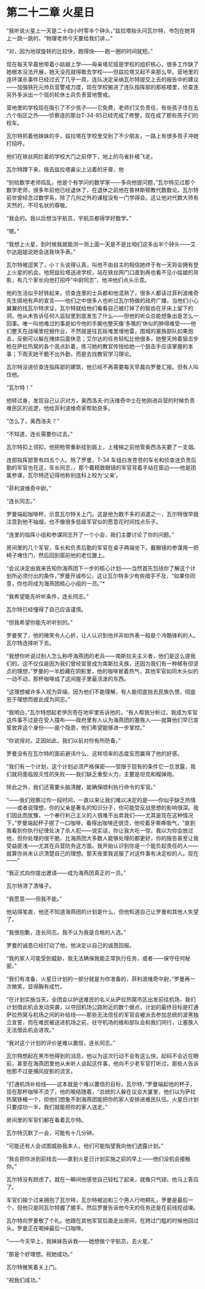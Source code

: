 # 第二十二章 火星日



“我听说火星上一天是二十四小时零半个钟头，”兹拉塔抬头问瓦尔特，书包在她背上一跳一跳的，“物理老师今天要给我们讲，。”

“对，因为地球旋转的比较快，跑得快——跑一圈的时间就短。”

现在每天早晨他带着小姑娘上学——母亲塔尼娅是学校的组织核心，很多工作缺了她根本没法开展，她天没亮就得敢去学校——但兹拉塔又起不来那么早。营地里的连环谋杀事件已经过去了几乎一周，连队决定采纳瓦尔特提交上去的报告中的建议——加强铁托元帅兵营警戒力度，现在学校搬进了连队指挥部的那栋楼里，侦查连另外多派出一个班的轮休士兵负责营地警戒。

营地里的学校现在吸引了不少孩子——它免费，老师们又负责任，有些孩子住在五六个街区之外——侦察连的那台T-34-85已经完成了修整，现在成了那些孩子们的校车。

瓦尔特抓着他妹妹的手，兹拉塔在学校里交到了不少朋友，一路上有很多孩子冲她打招呼。

他们在铁丝网拦着的学校大门之前停下，地上的鸟雀扑棱飞走。

瓦尔特蹲下来，揩去兹拉塔鼻尖上沾着的牙膏，他

“别给数学老师捣乱，他是个有学问的数学家——多向他提问题，”瓦尔特见过那个数学老师，很多年前他已经退休了，在退休之前他在普林斯顿教代数数论。瓦尔特前世曾经念过数学系，除了几何之外的课程没有一门学得会。这让他对代数大师有天然的，不可名状的尊敬。

“我会的。我以后想当宇航员，宇航员都得学好数学。”

“嗯。”

“我想上火星，到时候我就能测一测上面一天是不是比咱们这多出半个钟头——艾尔达姐姐说她会送我块手表。”

瓦尔特被逗笑了，小丫头说得认真，叫他不由自主的相信她终于有一天将会拥有登上火星的机会。他把兹拉塔送进学校，站在铁丝网门口直到再也看不见小姑娘的背影，有几个家长向他打招呼“中尉同志”，他冲他们点头示意。

他的生活似乎好转起来，侦查连里的士兵都和他混熟了，很多人都读过菲利波维奇先生掷地有声的宣言——他们之中很多人也听过瓦尔特做的政府广播，当他们小心翼翼的找瓦尔特求证，瓦尔特就给他们看看自己被打掉了的智齿在牙床上留下的洞，他从未告诉任何人监狱里到底发生了什么——但他的听众总能想象出是怎么一回事。唯一叫他难过的事是如今他的手腕也整天像‘多嘴的’休似的肿得难受——他们整天在战壕里挖掘作业，不然就是往瓦砾堆里埋地雷，围城的塞族部队如果炮击，反倒可以躲在掩体后面休息；艾尔达的任务轻松比他很多，她整天拎着狙击步枪在萨拉热窝的各个高点趴着，练习她的教官传授给她一个狙击手应该掌握的本事；下雨天她干脆不出外勤，而是去找教官学习理论。

瓦尔特没进侦查连指挥部的建筑，他已经不再需要每天早晨向罗曼汇报。但有人叫住他。

“瓦尔特！”

他转过身，发现自己认识对方，奥西洛夫·约沃维奇中士在他刚进兵营的时候负责难民区的巡逻，他给菲利波维奇家帮助良多。

“怎么了，奥西洛夫？”

“不知道，连长需要你过去。”

瓦尔特扣上领扣，他把枪带重新挂到肩上，上楼梯之前他管奥西洛夫要了一支烟。

连部指挥部里有四五个人。除了罗曼，T-34 车组白发苍苍的车长和侦查连负责后勤的军官也在这，车长同志，，那个戴精致眼镜的军官背着手站在窗边——他是团属参谋，瓦尔特还记得他称别连科上校为‘父亲’。

“菲利波维奇中尉。”

“连长同志。”

罗曼端起咖啡杯，示意瓦尔特关上门。这是他为数不多的消遣之一，瓦尔特很早就注意到他不抽烟，也不像很多低级军官似的愿意花时间找点乐子。

“连里的指挥小组和参谋同志开了一个小会，我们主要讨论了你的问题。”

房间里的几个军官，车长和负责后勤的军官在桌子两端坐下，戴眼镜的参谋用一把椅子堵住门，然后回到窗前他的老位置上。

“会议决定由我来告知你海燕团下一步的核心计划——当然首先包括你了解这个计划所必须付出的条件，”罗曼开诚布公，这让瓦尔特多少有些措手不及，“如果你同意，你也将成为海燕团核心小组的一员。”*

“我希望能先听听条件，连长同志。”

瓦尔特已经懂得了自己应该谨慎。

“但我希望你能先听听别的。”

罗曼笑了，他的微笑令人心折，让人认识到他并非如外表一般是个冷酷锋利的人。瓦尔特选择听下去。

“我想你听说过别人怎么称呼海燕团的老兵——南斯拉夫主义者，他们是这么提我们的。这不仅仅是因为我们曾经宣誓成为南斯拉夫族，还因为我们有一种稀有但坚贞的理想，”罗曼的一半脸藏在阴影里，他的咖啡冒着热气，其他军官如同木头似的一动不动，那杯咖啡成了这间屋子里最活泼的东西。

“这理想被许多人视为异端，因为他们不能理解，有人能彻底抛去民族仇恨，彻底忠于理想而彼此成为同志。”

“我明白，”瓦尔特想起老伊厉奇在地牢里告诉他的，“有人帮我分析过，我成为军官这件事不过是在受人摆布——政府里有人认为海燕团的塞族人——就算他们早已宣誓放弃这个身份——是个隐患，他们希望能够进一步掌控。”

“你说得对。正因如此，我们以前对你有所防备。”

罗曼没有在瓦尔特的面前避讳什么，这样坦率的态度反而赢得了他的好感。

“我们有一个计划，这个计划必须严格保密——受限于现有的条件它一旦泄露，我们就将面临毁灭性的失败——我们缺乏重型火力，主要是坦克和榴弹炮。

 除此之外，我们还需要头脑清醒，能确保顺利执行命令的军官。”

“——我们观察过你一段时间，一直以来让我们难以决定的是——你似乎缺乏热情——或者说理想，你的父亲是著名的知识分子，你可能受反战思想的影响很深。我们因此而犹豫，一个奉行利己主义的人很难不出卖我们——尤其是现在这种情况下，”罗曼端起杯子抿了一口咖啡，看得出咖啡还很烫，他咬着牙嘶嘶吸气，“直到我看到你执行纪律处决了杀人犯——说实话，你让我大吃一惊，我以为你会放过他，但你处理的很干脆，比海燕团大多数人能够处理的都更好，你的报告甚至让我受益匪浅——尤其在兵营防务这方面。我开始认识到你是一个能负起责任的人——就算你尚未认识清楚自己的理想。那天夜里我说服了对这件事有决定权的人。现在——”

“我正式向你提出邀请——成为海燕团真正的一员。”

瓦尔特清了清嗓子。

“我愿意——但我不能。”

他站得笔直，他还不知道海燕团的计划是什么，但他知道自己让罗曼和其他人失望了。

“我很抱歉，连长同志。我不认为我是合格的人选。”

罗曼的诚恳已经打动了他，他决定以自己的诚恳回报。

“我的家人可能受到威胁，我无法确保我能正常执行任务，或者——保守任何秘密。”

“我们有准备，火星日计划的一部分就是为你准备的，菲利波维奇中尉，”罗曼再一次微笑，显得胸有成竹。

“在计划实施当天，全团会以护送难民的名义从萨拉热窝市区出发前往机场，我们计划借此机会发动突袭，以夺回机场公路附近的数个据点，计划的最终目标是打通萨拉热窝与机场之间的补给线——那些无法信任的军官会被派去参加总统的波黑独立宣誓，而在难民被送进机场之前，驻守机场的维和部队会和我们同行，让塞族人无法借此机会进攻。”

“我对这个计划的评价是难以置信，连长同志。”

瓦尔特想起在黑市他得到的消息，他以为这次行动不会有这么快，起码不会近在眼前，甚至在海燕团里他从未听人谈起这件事，他向不少老军官打听过，那些人告诉他那不过是捕风捉影的流言。

“打通机场补给线——这本就是个难以置信的目标，瓦尔特，”罗曼端起他的杯子，现在那杯咖啡不烫了，他的喉结随着，“总统的人躲在议会大厦里，他们以为萨拉热窝铁桶一个，但他们想象不到海燕团能把你的家人安排进难民队伍。火星日计划只要成功一半，我们就能把你的家人送走。”

房间里的军官们都在看着瓦尔特。

瓦尔特沉默了一会，可能有十几分钟。

“可能还有人会试图威胁我本人，他们可能指望我向他们透露计划。”

“我会把你派到前线去——直到火星日计划实施之前的早上——他们没机会接触你。”

瓦尔特没有顾虑了。就在一瞬间他感觉自己轻松了起来，就像只气球。他马上答应了。

军官们挨个过来拥抱了瓦尔特，瓦尔特被迫和三个男人行吻颊礼，罗曼是最后一个，但他只是同瓦尔特握了握手。然后罗曼告诉他今天的任务还是在前线挖战壕。

瓦尔特向罗曼敬了个礼。他跟在其他军官后面走出房间，在跨过门槛的时候他回过头。罗曼正在喝掉最后一口咖啡。

“——今天早上，我妹妹告诉我——她想做个宇航员，去火星。”

“那是个好理想。祝她成功。”

瓦尔特微笑着关上门。

“祝我们成功。”

